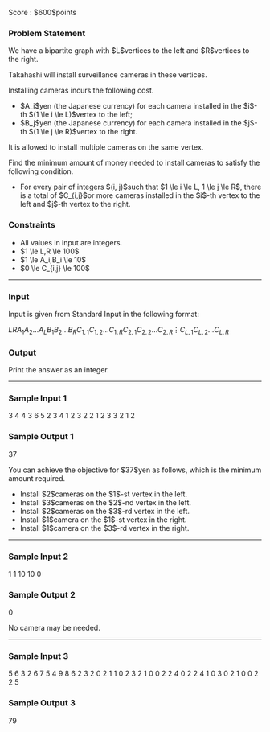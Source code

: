 
<div>

<span>

<span>

<p>
Score : $600$points
</p>

<div>

<section>

### **Problem Statement**

<p>
We have a bipartite graph with $L$vertices to the left and $R$vertices to the right.

Takahashi will install surveillance cameras in these vertices.

Installing cameras incurs the following cost.
</p>

<ul>

<li>
$A_i$yen (the Japanese currency) for each camera installed in the $i$-th $(1 \le i \le L)$vertex to the left;
</li>

<li>
$B_j$yen (the Japanese currency) for each camera installed in the $j$-th $(1 \le j \le R)$vertex to the right.
</li>

</ul>

<p>
It is allowed to install multiple cameras on the same vertex.
</p>

<p>
Find the minimum amount of money needed to install cameras to satisfy the following condition.
</p>

<ul>

<li>
For every pair of integers $(i, j)$such that $1 \le i \le L, 1 \le j \le R$, there is a total of $C_{i,j}$or more cameras installed in the $i$-th vertex to the left and $j$-th vertex to the right.
</li>

</ul>

</section>

</div>

<div>

<section>

### **Constraints**

<ul>

<li>
All values in input are integers.
</li>

<li>
$1 \le L,R \le 100$
</li>

<li>
$1 \le A_i,B_i \le 10$
</li>

<li>
$0 \le C_{i,j} \le 100$
</li>

</ul>

</section>

</div>

---

<div>

<div>

<section>

### **Input**

<p>
Input is given from Standard Input in the following format:
</p>

<div>

$L$$R$$A_1$$A_2$$\dots$$A_L$$B_1$$B_2$$\dots$$B_R$$C_{1,1}$$C_{1,2}$$\dots$$C_{1,R}$$C_{2,1}$$C_{2,2}$$\dots$$C_{2,R}$$\vdots$$C_{L,1}$$C_{L,2}$$\dots$$C_{L,R}$
</div>

</section>

</div>

<div>

<section>

### **Output**

<p>
Print the answer as an integer.
</p>

</section>

</div>

</div>

---

<div>

<section>

### **Sample Input 1**

<div>

3 4
4 3 6
5 2 3 4
1 2 3 2
2 1 2 3
3 2 1 2

</div>

</section>

</div>

<div>

<section>

### **Sample Output 1**

<div>

37

</div>

<p>
You can achieve the objective for $37$yen as follows, which is the minimum amount required.
</p>

<ul>

<li>
Install $2$cameras on the $1$-st vertex in the left.
</li>

<li>
Install $3$cameras on the $2$-nd vertex in the left.
</li>

<li>
Install $2$cameras on the $3$-rd vertex in the left.
</li>

<li>
Install $1$camera on the $1$-st vertex in the right.
</li>

<li>
Install $1$camera on the $3$-rd vertex in the right.
</li>

</ul>

</section>

</div>

---

<div>

<section>

### **Sample Input 2**

<div>

1 1
10
10
0

</div>

</section>

</div>

<div>

<section>

### **Sample Output 2**

<div>

0

</div>

<p>
No camera may be needed.
</p>

</section>

</div>

---

<div>

<section>

### **Sample Input 3**

<div>

5 6
3 2 6 7 5
4 9 8 6 2 3
2 0 2 1 1 0
2 3 2 1 0 0
2 2 4 0 2 2
4 1 0 3 0 2
1 0 0 2 2 5

</div>

</section>

</div>

<div>

<section>

### **Sample Output 3**

<div>

79

</div>

</section>

</div>

</span>

</span>

</div>
